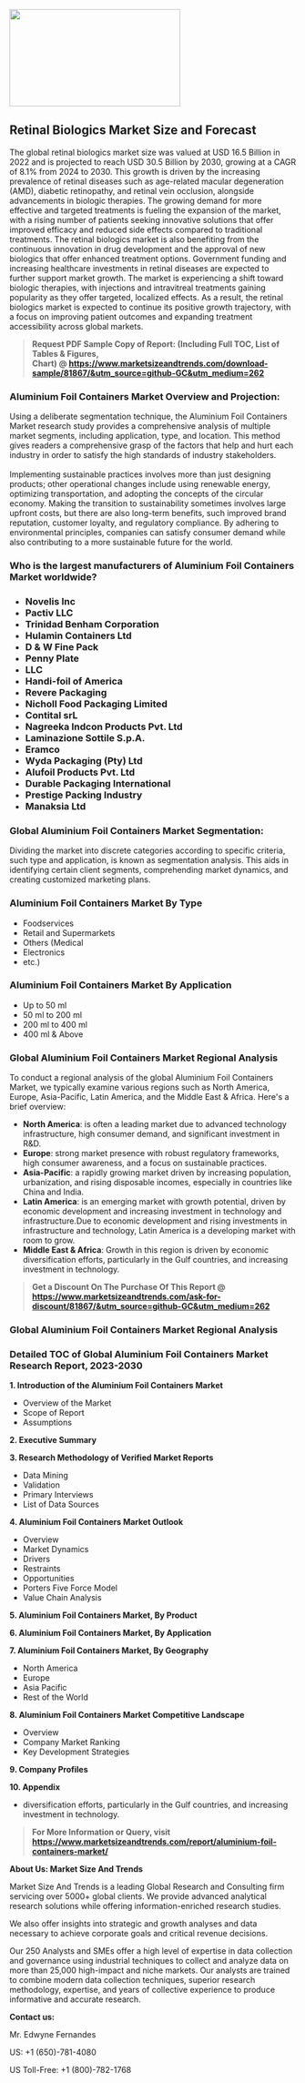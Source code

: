 <p><img class="alignnone size-medium wp-image-20088" src="https://ffe5etoiles.com/wp-content/uploads/2024/12/MST1-300x171.png" alt="" width="300" height="171" /></p><h2>Retinal Biologics Market Size and Forecast</h2><p>The global retinal biologics market size was valued at USD 16.5 Billion in 2022 and is projected to reach USD 30.5 Billion by 2030, growing at a CAGR of 8.1% from 2024 to 2030. This growth is driven by the increasing prevalence of retinal diseases such as age-related macular degeneration (AMD), diabetic retinopathy, and retinal vein occlusion, alongside advancements in biologic therapies. The growing demand for more effective and targeted treatments is fueling the expansion of the market, with a rising number of patients seeking innovative solutions that offer improved efficacy and reduced side effects compared to traditional treatments. The retinal biologics market is also benefiting from the continuous innovation in drug development and the approval of new biologics that offer enhanced treatment options. Government funding and increasing healthcare investments in retinal diseases are expected to further support market growth. The market is experiencing a shift toward biologic therapies, with injections and intravitreal treatments gaining popularity as they offer targeted, localized effects. As a result, the retinal biologics market is expected to continue its positive growth trajectory, with a focus on improving patient outcomes and expanding treatment accessibility across global markets.</p><blockquote id="" class=""><strong>Request PDF Sample Copy of Report: (Including Full TOC, List of Tables &amp; Figures, Chart)&nbsp;@&nbsp;<strong><a href="https://www.marketsizeandtrends.com/download-sample/81867/&utm_source=github-GC&utm_medium=262" target="_blank">https://www.marketsizeandtrends.com/download-sample/81867/&utm_source=github-GC&utm_medium=262</a></strong></strong></blockquote><h3 id="" class="">Aluminium Foil Containers Market&nbsp;Overview and Projection:</h3><p id="" class="">Using a deliberate segmentation technique, the Aluminium Foil Containers Market research study provides a comprehensive analysis of multiple market segments, including application, type, and location. This method gives readers a comprehensive grasp of the factors that help and hurt each industry in order to satisfy the high standards of industry stakeholders. <br /> <br />Implementing sustainable practices involves more than just designing products; other operational changes include using renewable energy, optimizing transportation, and adopting the concepts of the circular economy. Making the transition to sustainability sometimes involves large upfront costs, but there are also long-term benefits, such improved brand reputation, customer loyalty, and regulatory compliance. By adhering to environmental principles, companies can satisfy consumer demand while also contributing to a more sustainable future for the world.</p><h3 id="" class="">Who is the largest manufacturers of&nbsp;Aluminium Foil Containers Market worldwide?</h3><h3 class=""><p><ul><li>Novelis Inc </li><li> Pactiv LLC </li><li> Trinidad Benham Corporation </li><li> Hulamin Containers Ltd </li><li> D & W Fine Pack </li><li> Penny Plate </li><li> LLC </li><li> Handi-foil of America </li><li> Revere Packaging </li><li> Nicholl Food Packaging Limited </li><li> Contital srL </li><li> Nagreeka Indcon Products Pvt. Ltd </li><li> Laminazione Sottile S.p.A. </li><li> Eramco </li><li> Wyda Packaging (Pty) Ltd </li><li> Alufoil Products Pvt. Ltd </li><li> Durable Packaging International </li><li> Prestige Packing Industry </li><li> Manaksia Ltd</li></ul></p></h3><h3 id="" class="">Global&nbsp;Aluminium Foil Containers Market Segmentation:</h3><p id="" class="">Dividing the market into discrete categories according to specific criteria, such type and application, is known as segmentation analysis. This aids in identifying certain client segments, comprehending market dynamics, and creating customized marketing plans.</p><h3 id="" class="">Aluminium Foil Containers Market&nbsp;By Type</h3><p><p><ul><li>Foodservices</li><li> Retail and Supermarkets</li><li> Others (Medical</li><li> Electronics</li><li> etc.)</p></li></ul></p></p><h3 id="" class="">Aluminium Foil Containers Market&nbsp;By Application</h3><p class=""><p><ul><li>Up to 50 ml</li><li> 50 ml to 200 ml</li><li> 200 ml to 400 ml</li><li> 400 ml & Above</li></ul></p></p><h3 id="" class="">Global Aluminium Foil Containers Market Regional Analysis</h3><p id="" class="">To conduct a regional analysis of the global Aluminium Foil Containers Market, we typically examine various regions such as North America, Europe, Asia-Pacific, Latin America, and the Middle East &amp; Africa. Here's a brief overview:</p><ul><li><strong>North America</strong>: is often a leading market due to advanced technology infrastructure, high consumer demand, and significant investment in R&amp;D.</li><li><strong>Europe</strong>: strong market presence with robust regulatory frameworks, high consumer awareness, and a focus on sustainable practices.</li><li><strong>Asia-Pacific</strong>: a rapidly growing market driven by increasing population, urbanization, and rising disposable incomes, especially in countries like China and India.</li><li><strong>Latin America</strong>: is an emerging market with growth potential, driven by economic development and increasing investment in technology and infrastructure.Due to economic development and rising investments in infrastructure and technology, Latin America is a developing market with room to grow.</li><li><strong>Middle East &amp; Africa</strong>: Growth in this region is driven by economic diversification efforts, particularly in the Gulf countries, and increasing investment in technology.</li></ul><blockquote id="" class=""><strong>Get a Discount On The Purchase Of This Report @ <strong><a href="https://www.marketsizeandtrends.com/ask-for-discount/81867/&utm_source=github-GC&utm_medium=262" target="_blank">https://www.marketsizeandtrends.com/ask-for-discount/81867/&utm_source=github-GC&utm_medium=262</a></strong></strong></blockquote><h3 id="" class="">Global Aluminium Foil Containers Market Regional Analysis</h3><h3 id="" class="">Detailed TOC of Global Aluminium Foil Containers Market Research Report, 2023-2030</h3><p id="" class=""><strong>1. Introduction of the Aluminium Foil Containers Market</strong></p><ul><li>Overview of the Market</li><li>Scope of Report</li><li>Assumptions</li></ul><p id="" class=""><strong>2. Executive Summary</strong></p><p id="" class=""><strong>3. Research Methodology of Verified Market Reports</strong></p><ul><li>Data Mining</li><li>Validation</li><li>Primary Interviews</li><li>List of Data Sources</li></ul><p id="" class=""><strong>4. Aluminium Foil Containers Market Outlook</strong></p><ul><li>Overview</li><li>Market Dynamics</li><li>Drivers</li><li>Restraints</li><li>Opportunities</li><li>Porters Five Force Model</li><li>Value Chain Analysis</li></ul><p id="" class=""><strong>5. Aluminium Foil Containers Market, By Product</strong></p><p id="" class=""><strong>6. Aluminium Foil Containers Market, By Application</strong></p><p id="" class=""><strong>7. Aluminium Foil Containers Market, By Geography</strong></p><ul><li>North America</li><li>Europe</li><li>Asia Pacific</li><li>Rest of the World</li></ul><p id="" class=""><strong>8. Aluminium Foil Containers Market Competitive Landscape</strong></p><ul><li>Overview</li><li>Company Market Ranking</li><li>Key Development Strategies</li></ul><p id="" class=""><strong>9. Company Profiles</strong></p><p id="" class=""><strong>10. Appendix</strong></p><ul><li>diversification efforts, particularly in the Gulf countries, and increasing investment in technology.</li></ul><blockquote id="" class=""><strong>For More Information or Query, visit <strong><strong><a href="https://www.marketsizeandtrends.com/report/aluminium-foil-containers-market/" target="_blank">https://www.marketsizeandtrends.com/report/aluminium-foil-containers-market/</a></strong></strong></strong></blockquote><p id="" class=""><strong>About Us: Market Size And Trends</strong></p><p id="" class="">Market Size And Trends is a leading Global Research and Consulting firm servicing over 5000+ global clients. We provide advanced analytical research solutions while offering information-enriched research studies.</p><p id="" class="">We also offer insights into strategic and growth analyses and data necessary to achieve corporate goals and critical revenue decisions.</p><p id="" class="">Our 250 Analysts and SMEs offer a high level of expertise in data collection and governance using industrial techniques to collect and analyze data on more than 25,000 high-impact and niche markets. Our analysts are trained to combine modern data collection techniques, superior research methodology, expertise, and years of collective experience to produce informative and accurate research.</p><p id="" class=""><strong>Contact us:</strong></p><p id="" class="">Mr. Edwyne Fernandes</p><p id="" class="">US: +1 (650)-781-4080</p><p id="" class="">US Toll-Free: +1 (800)-782-1768</p>
